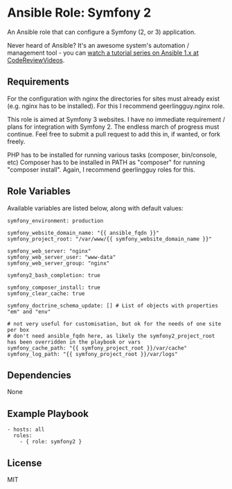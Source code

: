 # Ansible Role: Symfony 2

An Ansible role that can configure a Symfony (2, or 3) application.

Never heard of Ansible? It's an awesome system's automation / management tool - you can [watch a tutorial series on Ansible 1.x at CodeReviewVideos][1].

## Requirements

For the configuration with nginx the directories for sites must already exist (e.g. nginx has to be installed). For this I recommend geerlingguy.nginx role.

This role is aimed at Symfony 3 websites. I have no immediate requirement / plans for integration with Symfony 2. The endless march of progress must continue. Feel free to submit a pull request to add this in, if wanted, or fork freely.

PHP has to be installed for running various tasks (composer, bin/console, etc)
Composer has to be installed in PATH as "composer" for running "composer install". Again, I recommend geerlingguy roles for this.

## Role Variables

Available variables are listed below, along with default values:

```
symfony_environment: production

symfony_website_domain_name: "{{ ansible_fqdn }}"
symfony_project_root: "/var/www/{{ symfony_website_domain_name }}"

symfony_web_server: "nginx"
symfony_web_server_user: "www-data"
symfony_web_server_group: "nginx"

symfony2_bash_completion: true

symfony_composer_install: true
symfony_clear_cache: true

symfony_doctrine_schema_update: [] # List of objects with properties "em" and "env"

# not very useful for customisation, but ok for the needs of one site per box
# don't need ansible_fqdn here, as likely the symfony2_project_root has been overridden in the playbook or vars
symfony_cache_path: "{{ symfony_project_root }}/var/cache"
symfony_log_path: "{{ symfony_project_root }}/var/logs"

```

## Dependencies

None

## Example Playbook

    - hosts: all
      roles:
        - { role: symfony2 }

## License

MIT



[1]: https://codereviewvideos.com/course/ansible-tutorial